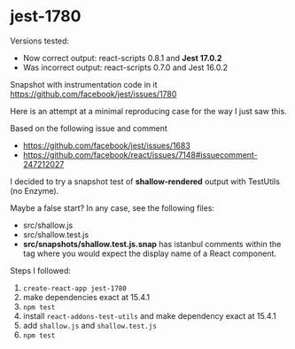 # jest-1780

Versions tested:

* Now correct output: react-scripts 0.8.1 and **Jest 17.0.2**
* Was incorrect output: react-scripts 0.7.0 and Jest 16.0.2

Snapshot with instrumentation code in it https://github.com/facebook/jest/issues/1780

Here is an attempt at a minimal reproducing case for the way I just saw this.

Based on the following issue and comment

* https://github.com/facebook/jest/issues/1683
* https://github.com/facebook/react/issues/7148#issuecomment-247212027

I decided to try a snapshot test of **shallow-rendered** output with TestUtils (no Enzyme).

Maybe a false start? In any case, see the following files:

* src/shallow.js
* src/shallow.test.js
* **src/__snapshots__/shallow.test.js.snap** has istanbul comments within the tag where you would expect the display name of a React component.

Steps I followed:

1. `create-react-app jest-1780`
2. make dependencies exact at 15.4.1
3. `npm test`
4. install `react-addons-test-utils` and make dependency exact at 15.4.1
5. add `shallow.js` and `shallow.test.js`
6. `npm test`
